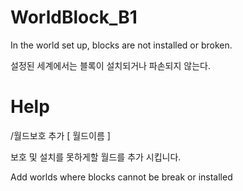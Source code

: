 # WorldBlock_B1

  In the world set up, blocks are not installed or broken.

  설정된 세계에서는 블록이 설치되거나 파손되지 않는다.

# Help

  /월드보호 추가 [ 월드이름 ]

  보호 및 설치를 못하게할 월드를 추가 시킵니다.

  Add worlds where blocks cannot be break or installed
